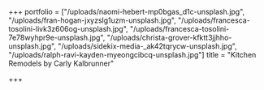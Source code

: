+++
portfolio = ["/uploads/naomi-hebert-mp0bgas_d1c-unsplash.jpg", "/uploads/fran-hogan-jxyzslg1uzm-unsplash.jpg", "/uploads/francesca-tosolini-livk3z606og-unsplash.jpg", "/uploads/francesca-tosolini-7e78wyhpr9e-unsplash.jpg", "/uploads/christa-grover-kfktt3jjhho-unsplash.jpg", "/uploads/sidekix-media-_ak42tqrycw-unsplash.jpg", "/uploads/ralph-ravi-kayden-myeongcibcq-unsplash.jpg"]
title = "Kitchen Remodels by Carly Kalbrunner"

+++
